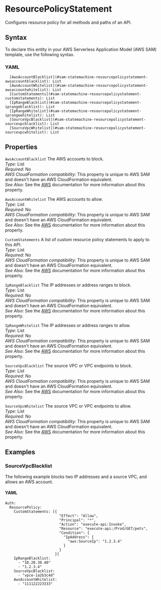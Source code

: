 # ResourcePolicyStatement<a name="sam-property-statemachine-resourcepolicystatement"></a>

Configures resource policy for all methods and paths of an API\.

## Syntax<a name="sam-property-statemachine-resourcepolicystatement-syntax"></a>

To declare this entity in your AWS Serverless Application Model \(AWS SAM\) template, use the following syntax\.

### YAML<a name="sam-property-statemachine-resourcepolicystatement-syntax.yaml"></a>

```
  [AwsAccountBlacklist](#sam-statemachine-resourcepolicystatement-awsaccountblacklist): List
  [AwsAccountWhitelist](#sam-statemachine-resourcepolicystatement-awsaccountwhitelist): List
  [CustomStatements](#sam-statemachine-resourcepolicystatement-customstatements): List
  [IpRangeBlacklist](#sam-statemachine-resourcepolicystatement-iprangeblacklist): List
  [IpRangeWhitelist](#sam-statemachine-resourcepolicystatement-iprangewhitelist): List
  [SourceVpcBlacklist](#sam-statemachine-resourcepolicystatement-sourcevpcblacklist): List
  [SourceVpcWhitelist](#sam-statemachine-resourcepolicystatement-sourcevpcwhitelist): List
```

## Properties<a name="sam-property-statemachine-resourcepolicystatement-properties"></a>

 `AwsAccountBlacklist`   <a name="sam-statemachine-resourcepolicystatement-awsaccountblacklist"></a>
The AWS accounts to block\.  
*Type*: List  
*Required*: No  
*AWS CloudFormation compatibility*: This property is unique to AWS SAM and doesn't have an AWS CloudFormation equivalent\.  
*See Also*: See the [AWS](https://docs.aws.amazon.com/apigateway/latest/developerguide/apigateway-resource-policies-examples.html#apigateway-resource-policies-cross-account-example) documentation for more information about this property\.

 `AwsAccountWhitelist`   <a name="sam-statemachine-resourcepolicystatement-awsaccountwhitelist"></a>
The AWS accounts to allow\.  
*Type*: List  
*Required*: No  
*AWS CloudFormation compatibility*: This property is unique to AWS SAM and doesn't have an AWS CloudFormation equivalent\.  
*See Also*: See the [AWS](https://docs.aws.amazon.com/apigateway/latest/developerguide/apigateway-resource-policies-examples.html#apigateway-resource-policies-cross-account-example) documentation for more information about this property\.

 `CustomStatements`   <a name="sam-statemachine-resourcepolicystatement-customstatements"></a>
A list of custom resource policy statements to apply to this API\.  
*Type*: List  
*Required*: No  
*AWS CloudFormation compatibility*: This property is unique to AWS SAM and doesn't have an AWS CloudFormation equivalent\.  
*See Also*: See the [AWS](https://docs.aws.amazon.com/apigateway/latest/developerguide/apigateway-resource-policies-examples.html) documentation for more information about this property\.

 `IpRangeBlacklist`   <a name="sam-statemachine-resourcepolicystatement-iprangeblacklist"></a>
The IP addresses or address ranges to block\.  
*Type*: List  
*Required*: No  
*AWS CloudFormation compatibility*: This property is unique to AWS SAM and doesn't have an AWS CloudFormation equivalent\.  
*See Also*: See the [AWS](https://docs.aws.amazon.com/apigateway/latest/developerguide/apigateway-resource-policies-examples.html#apigateway-resource-policies-source-ip-address-example) documentation for more information about this property\.

 `IpRangeWhitelist`   <a name="sam-statemachine-resourcepolicystatement-iprangewhitelist"></a>
The IP addresses or address ranges to allow\.  
*Type*: List  
*Required*: No  
*AWS CloudFormation compatibility*: This property is unique to AWS SAM and doesn't have an AWS CloudFormation equivalent\.  
*See Also*: See the [AWS](https://docs.aws.amazon.com/apigateway/latest/developerguide/apigateway-resource-policies-examples.html#apigateway-resource-policies-source-ip-address-example) documentation for more information about this property\.

 `SourceVpcBlacklist`   <a name="sam-statemachine-resourcepolicystatement-sourcevpcblacklist"></a>
The source VPC or VPC endpoints to block\.  
*Type*: List  
*Required*: No  
*AWS CloudFormation compatibility*: This property is unique to AWS SAM and doesn't have an AWS CloudFormation equivalent\.  
*See Also*: See the [AWS](https://docs.aws.amazon.com/apigateway/latest/developerguide/apigateway-resource-policies-examples.html#apigateway-resource-policies-source-vpc-example) documentation for more information about this property\.

 `SourceVpcWhitelist`   <a name="sam-statemachine-resourcepolicystatement-sourcevpcwhitelist"></a>
The source VPC or VPC endpoints to allow\.  
*Type*: List  
*Required*: No  
*AWS CloudFormation compatibility*: This property is unique to AWS SAM and doesn't have an AWS CloudFormation equivalent\.  
*See Also*: See the [AWS](https://docs.aws.amazon.com/apigateway/latest/developerguide/apigateway-resource-policies-examples.html#apigateway-resource-policies-source-vpc-example) documentation for more information about this property\.

## Examples<a name="sam-property-statemachine-resourcepolicystatement--examples"></a>

### SourceVpcBlacklist<a name="sam-property-statemachine-resourcepolicystatement--examples--sourcevpcblacklist"></a>

The following example blocks two IP addresses and a source VPC, and allows an AWS account\.

#### YAML<a name="sam-property-statemachine-resourcepolicystatement--examples--sourcevpcblacklist--yaml"></a>

```
Auth:
  ResourcePolicy:
    CustomStatements: [{
                         "Effect": "Allow",
                         "Principal": "*",
                         "Action": "execute-api:Invoke",
                         "Resource": "execute-api:/Prod/GET/pets",
                         "Condition": {
                           "IpAddress": {
                             "aws:SourceIp": "1.2.3.4"
                           }
                         }
                       }]
    IpRangeBlacklist:
      - "10.20.30.40"
      - "1.2.3.4"
    SourceVpcBlacklist:
      - "vpce-1a2b3c4d"
    AwsAccountWhitelist:
      - "111122223333"
```